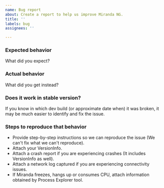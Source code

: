 ```yaml
---
name: Bug report
about: Create a report to help us improve Miranda NG.
title: ''
labels: bug
assignees: ''

---
```


### Expected behavior
What did you expect?

### Actual behavior
What did you get instead?

### Does it work in stable version?
If you know in which dev build (or approximate date when) it was broken, it may be much easier to identify and fix the issue.

### Steps to reproduce that behavior
 * Provide step-by-step instructions so we can reproduce the issue (We can't fix what we can't reproduce).
 * Attach your VersionInfo.
 * Attach a crash report if you are experiencing crashes (It includes VersionInfo as well).
 * Attach a network log captured if you are experiencing connectivity issues.
 * If Miranda freezes, hangs up or consumes CPU, attach information obtained by Process Explorer tool.

